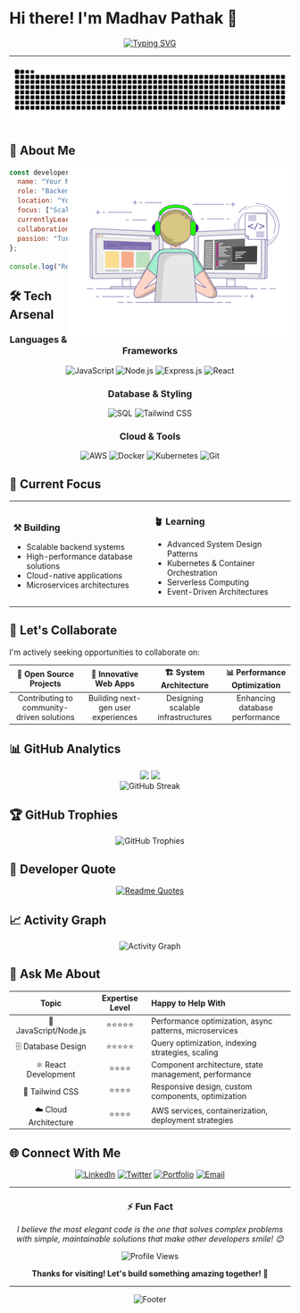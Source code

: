 # Hi there! I'm Madhav Pathak 👋

<div align="center">
  
[![Typing SVG](https://readme-typing-svg.herokuapp.com?font=Fira+Code&size=30&duration=3000&pause=1000&color=00D9FF&center=true&vCenter=true&width=600&lines=Backend+Systems+Engineer;Full+Stack+Developer;Open+Source+Enthusiast;Cloud+Architecture+Explorer)](https://git.io/typing-svg)

</div>

---

<div align="center">
  <img src="https://raw.githubusercontent.com/platane/snk/output/github-contribution-grid-snake-dark.svg" alt="Snake animation" />
</div>

## 🚀 About Me

<img align="right" alt="Coding" width="400" src="https://raw.githubusercontent.com/devSouvik/devSouvik/master/gif3.gif">

```javascript
const developer = {
  name: "Your Name",
  role: "Backend Systems Engineer",
  location: "Your Location",
  focus: ["Scalable Systems", "Database Performance", "Cloud Architecture"],
  currentlyLearning: ["Advanced System Design", "Cloud-Native Architectures"],
  collaboration: ["Open Source Projects", "Innovative Web Applications"],
  passion: "Turning complex backend challenges into elegant solutions"
};

console.log("Ready to build the future! 🚀");
```

## 🛠️ Tech Arsenal

<div align="center">

### Languages & Frameworks
<p>
  <img src="https://img.shields.io/badge/JavaScript-F7DF1E?style=for-the-badge&logo=javascript&logoColor=black&labelColor=F7DF1E" alt="JavaScript"/>
  <img src="https://img.shields.io/badge/Node.js-43853D?style=for-the-badge&logo=node.js&logoColor=white" alt="Node.js"/>
  <img src="https://img.shields.io/badge/Express.js-404D59?style=for-the-badge&logo=express&logoColor=white" alt="Express.js"/>
  <img src="https://img.shields.io/badge/React-20232A?style=for-the-badge&logo=react&logoColor=61DAFB" alt="React"/>
</p>

### Database & Styling
<p>
  <img src="https://img.shields.io/badge/SQL-336791?style=for-the-badge&logo=postgresql&logoColor=white" alt="SQL"/>
  <img src="https://img.shields.io/badge/Tailwind_CSS-38B2AC?style=for-the-badge&logo=tailwind-css&logoColor=white" alt="Tailwind CSS"/>
</p>

### Cloud & Tools
<p>
  <img src="https://img.shields.io/badge/AWS-FF9900?style=for-the-badge&logo=amazon-aws&logoColor=white" alt="AWS"/>
  <img src="https://img.shields.io/badge/Docker-2496ED?style=for-the-badge&logo=docker&logoColor=white" alt="Docker"/>
  <img src="https://img.shields.io/badge/Kubernetes-326CE5?style=for-the-badge&logo=kubernetes&logoColor=white" alt="Kubernetes"/>
  <img src="https://img.shields.io/badge/Git-F05032?style=for-the-badge&logo=git&logoColor=white" alt="Git"/>
</p>

</div>

## 🎯 Current Focus

<table>
<tr>
<td width="50%">

### ⚒️ Building
- Scalable backend systems
- High-performance database solutions
- Cloud-native applications
- Microservices architectures

</td>
<td width="50%">

### 🪴 Learning
- Advanced System Design Patterns
- Kubernetes & Container Orchestration
- Serverless Computing
- Event-Driven Architectures

</td>
</tr>
</table>

## 🤝 Let's Collaborate

I'm actively seeking opportunities to collaborate on:

<div align="center">
  
| 🌟 Open Source Projects | 🚀 Innovative Web Apps | 🏗️ System Architecture | 📊 Performance Optimization |
|:---:|:---:|:---:|:---:|
| Contributing to community-driven solutions | Building next-gen user experiences | Designing scalable infrastructures | Enhancing database performance |

</div>

## 📊 GitHub Analytics

<div align="center">
  <img height="180em" src="https://github-readme-stats.vercel.app/api?username=yourusername&show_icons=true&theme=tokyonight&include_all_commits=true&count_private=true"/>
  <img height="180em" src="https://github-readme-stats.vercel.app/api/top-langs/?username=yourusername&layout=compact&theme=tokyonight"/>
</div>

<div align="center">
  <img src="https://github-readme-streak-stats.herokuapp.com/?user=yourusername&theme=tokyonight" alt="GitHub Streak"/>
</div>

## 🏆 GitHub Trophies

<div align="center">
  <img src="https://github-profile-trophy.vercel.app/?username=yourusername&theme=tokyonight&no-frame=true&row=1&column=6" alt="GitHub Trophies"/>
</div>

## 💭 Developer Quote

<div align="center">
  
[![Readme Quotes](https://quotes-github-readme.vercel.app/api?type=horizontal&theme=tokyonight&quote=Turning%20complex%20backend%20challenges%20into%20simple,%20elegant%20solutions%20that%20power%20exceptional%20user%20experiences.&author=Your%20Philosophy)](https://github.com/piyushsuthar/github-readme-quotes)

</div>

## 📈 Activity Graph

<div align="center">
  <img src="https://github-readme-activity-graph.vercel.app/graph?username=yourusername&theme=tokyo-night&hide_border=true&area=true" alt="Activity Graph"/>
</div>

## 💬 Ask Me About

<div align="center">

| Topic | Expertise Level | Happy to Help With |
|:---:|:---:|:---|
| 🚀 JavaScript/Node.js | ⭐⭐⭐⭐⭐ | Performance optimization, async patterns, microservices |
| 🗄️ Database Design | ⭐⭐⭐⭐⭐ | Query optimization, indexing strategies, scaling |
| ⚛️ React Development | ⭐⭐⭐⭐ | Component architecture, state management, performance |
| 🎨 Tailwind CSS | ⭐⭐⭐⭐ | Responsive design, custom components, optimization |
| ☁️ Cloud Architecture | ⭐⭐⭐⭐ | AWS services, containerization, deployment strategies |

</div>

## 🌐 Connect With Me

<div align="center">

[![LinkedIn](https://img.shields.io/badge/LinkedIn-0077B5?style=for-the-badge&logo=linkedin&logoColor=white)](https://linkedin.com/in/yourusername)
[![Twitter](https://img.shields.io/badge/Twitter-1DA1F2?style=for-the-badge&logo=twitter&logoColor=white)](https://twitter.com/yourusername)
[![Portfolio](https://img.shields.io/badge/Portfolio-FF5722?style=for-the-badge&logo=google-chrome&logoColor=white)](https://yourportfolio.com)
[![Email](https://img.shields.io/badge/Email-D14836?style=for-the-badge&logo=gmail&logoColor=white)](mailto:your.email@example.com)

</div>

---

<div align="center">
  
### ⚡ Fun Fact
*I believe the most elegant code is the one that solves complex problems with simple, maintainable solutions that make other developers smile! 😊*

<img src="https://komarev.com/ghpvc/?username=yourusername&label=Profile%20Views&color=0e75b6&style=for-the-badge" alt="Profile Views" />

**Thanks for visiting! Let's build something amazing together! 🚀**

</div>

---

<div align="center">
  <img src="https://capsule-render.vercel.app/api?type=waving&color=gradient&height=100&section=footer&animation=fadeIn" alt="Footer"/>
</div>
